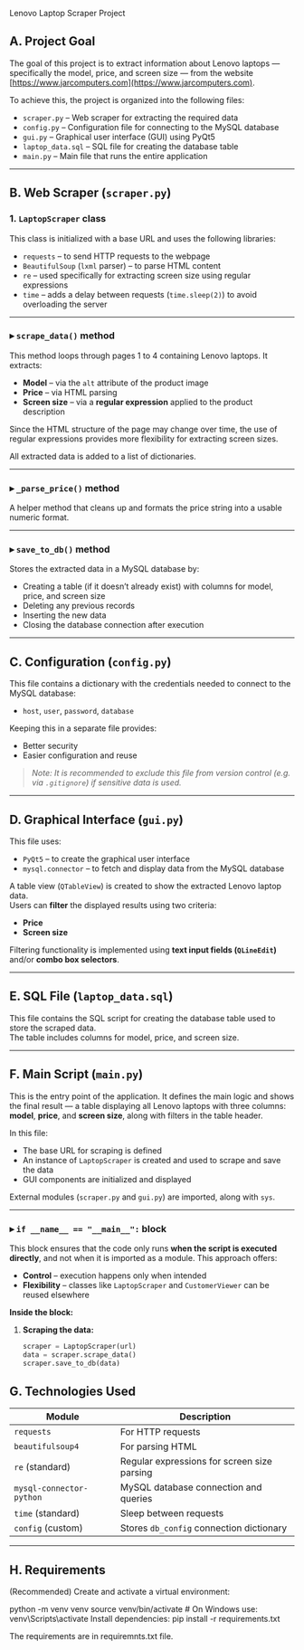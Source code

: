 Lenovo Laptop Scraper Project

## A. Project Goal

The goal of this project is to extract information about Lenovo laptops — specifically the model, price, and screen size — from the website [https://www.jarcomputers.com](https://www.jarcomputers.com).  

To achieve this, the project is organized into the following files:

- `scraper.py` – Web scraper for extracting the required data  
- `config.py` – Configuration file for connecting to the MySQL database  
- `gui.py` – Graphical user interface (GUI) using PyQt5  
- `laptop_data.sql` – SQL file for creating the database table  
- `main.py` – Main file that runs the entire application

---

## B. Web Scraper (`scraper.py`)

### 1. `LaptopScraper` class

This class is initialized with a base URL and uses the following libraries:

- `requests` – to send HTTP requests to the webpage  
- `BeautifulSoup` (`lxml` parser) – to parse HTML content  
- `re` – used specifically for extracting screen size using regular expressions  
- `time` – adds a delay between requests (`time.sleep(2)`) to avoid overloading the server  

---

### ▸ `scrape_data()` method

This method loops through pages 1 to 4 containing Lenovo laptops. It extracts:

- **Model** – via the `alt` attribute of the product image  
- **Price** – via HTML parsing  
- **Screen size** – via a **regular expression** applied to the product description  

Since the HTML structure of the page may change over time, the use of regular expressions provides more flexibility for extracting screen sizes.

All extracted data is added to a list of dictionaries.

---

### ▸ `_parse_price()` method

A helper method that cleans up and formats the price string into a usable numeric format.

---

### ▸ `save_to_db()` method

Stores the extracted data in a MySQL database by:

- Creating a table (if it doesn’t already exist) with columns for model, price, and screen size  
- Deleting any previous records  
- Inserting the new data  
- Closing the database connection after execution

---

## C. Configuration (`config.py`)

This file contains a dictionary with the credentials needed to connect to the MySQL database:

- `host`, `user`, `password`, `database`

Keeping this in a separate file provides:

- Better security  
- Easier configuration and reuse  

> _Note: It is recommended to exclude this file from version control (e.g. via `.gitignore`) if sensitive data is used._

---

## D. Graphical Interface (`gui.py`)

This file uses:

- `PyQt5` – to create the graphical user interface  
- `mysql.connector` – to fetch and display data from the MySQL database  

A table view (`QTableView`) is created to show the extracted Lenovo laptop data.  
Users can **filter** the displayed results using two criteria:

- **Price**  
- **Screen size**

Filtering functionality is implemented using **text input fields (`QLineEdit`)** and/or **combo box selectors**.

---

## E. SQL File (`laptop_data.sql`)

This file contains the SQL script for creating the database table used to store the scraped data.  
The table includes columns for model, price, and screen size.

---

## F. Main Script (`main.py`)

This is the entry point of the application. It defines the main logic and shows the final result — a table displaying all Lenovo laptops with three columns: **model**, **price**, and **screen size**, along with filters in the table header.

In this file:

- The base URL for scraping is defined  
- An instance of `LaptopScraper` is created and used to scrape and save the data  
- GUI components are initialized and displayed  

External modules (`scraper.py` and `gui.py`) are imported, along with `sys`.

---

### ▸ `if __name__ == "__main__":` block

This block ensures that the code only runs **when the script is executed directly**, and not when it is imported as a module. This approach offers:

- **Control** – execution happens only when intended  
- **Flexibility** – classes like `LaptopScraper` and `CustomerViewer` can be reused elsewhere

**Inside the block:**

1. **Scraping the data:**
   ```python
   scraper = LaptopScraper(url)
   data = scraper.scrape_data()
   scraper.save_to_db(data)

## G. Technologies Used

| Module                 | Description                                 |
|------------------------|---------------------------------------------|
| `requests`             | For HTTP requests                           |
| `beautifulsoup4`       | For parsing HTML                            |
| `re` (standard)        | Regular expressions for screen size parsing |
| `mysql-connector-python` | MySQL database connection and queries    |
| `time` (standard)      | Sleep between requests                      |
| `config` (custom)      | Stores `db_config` connection dictionary    |

---

## H. Requirements
(Recommended) Create and activate a virtual environment:

python -m venv venv
source venv/bin/activate  # On Windows use: venv\Scripts\activate
Install dependencies:
pip install -r requirements.txt

The requirements are in requiremnts.txt file.
